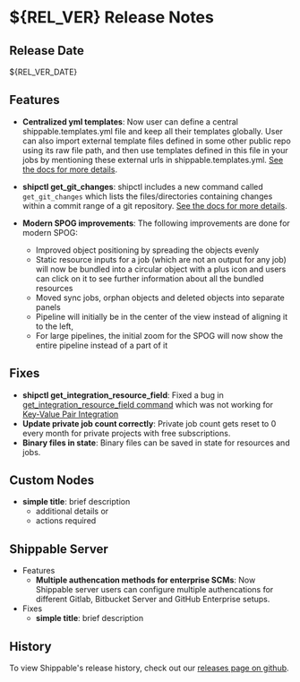 # ${REL_VER} Release Notes

## Release Date
${REL_VER_DATE}

## Features
  - **Centralized yml templates**: Now user can define a central shippable.templates.yml file and keep all their templates globally. User can also  import external template files defined in some other public repo using its raw file path, and then use templates defined in this file in your jobs by mentioning these external urls in shippable.templates.yml. [See the docs for more details](http://docs.shippable.com/platform/workflow/job/runsh/#yml-templates).
  - **shipctl get_git_changes**: shipctl includes a new command called `get_git_changes` which lists the files/directories containing changes within a commit range of a git repository. [See the docs for more details](http://docs.shippable.com/platform/tutorial/workflow/using-shipctl/#get_git_changes).

  - **Modern SPOG improvements**: The following improvements are done for modern SPOG:
      - Improved object positioning by spreading the objects evenly
      - Static resource inputs for a job (which are not an output for any job) will now be bundled into a circular object with a plus icon and users can click on it to see further information about all the bundled resources
      - Moved sync jobs, orphan objects and deleted objects into separate panels
      - Pipeline will initially be in the center of the view instead of aligning it to the left,
      - For large pipelines, the initial zoom for the SPOG will now show the entire pipeline instead of a part of it

## Fixes
  - **shipctl get_integration_resource_field**: Fixed a bug in [get_integration_resource_field command](http://docs.shippable.com/platform/tutorial/workflow/using-shipctl/#get_integration_resource_field) which was not working for [Key-Value Pair Integration](http://docs.shippable.com/platform/integration/key-value/#key-value-pair-integration)
  - **Update private job count correctly**: Private job count gets reset to 0 every month for private projects with free subscriptions.
  - **Binary files in state**: Binary files can be saved in state for resources and jobs.
## Custom Nodes
  - **simple title**: brief description
      - additional details or
      - actions required

## Shippable Server

  - Features
      - **Multiple authencation methods for enterprise SCMs**: Now Shippable server users can configure multiple authencations for different Gitlab, Bitbucket Server and GitHub Enterprise setups.
  - Fixes
      - **simple title**: brief description

## History

To view Shippable's release history, check out our [releases page on github](https://github.com/Shippable/admiral/releases).
